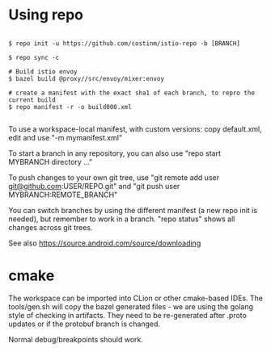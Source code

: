 # Using repo


```

$ repo init -u https://github.com/costinm/istio-repo -b [BRANCH]

$ repo sync -c

# Build istio envoy
$ bazel build @proxy//src/envoy/mixer:envoy

# create a manifest with the exact sha1 of each branch, to repro the current build
$ repo manifest -r -o build000.xml


```

To use a workspace-local manifest, with custom versions:  copy default.xml, edit and use "-m mymanifest.xml"

To start a branch in any repository, you can also use "repo start MYBRANCH directory ..."

To push changes to your own git tree, use "git remote add user git@github.com:USER/REPO.git" and
"git push user MYBRANCH:REMOTE_BRANCH"

You can switch branches by using the different manifest (a new repo init is needed),
but remember to work in a branch. "repo status" shows all changes across git trees.

See also https://source.android.com/source/downloading

# cmake

The workspace can be imported into CLion or other cmake-based IDEs. The tools/gen.sh will
copy the bazel generated files - we are using the golang style of checking in artifacts.
They need to be re-generated after .proto updates or if the protobuf branch is changed.

Normal debug/breakpoints should work.


